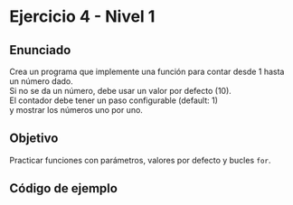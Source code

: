 # Ejercicio 4 - Nivel 1

## Enunciado

Crea un programa que implemente una función para contar desde 1 hasta un número dado.  
Si no se da un número, debe usar un valor por defecto (10).  
El contador debe tener un paso configurable (default: 1)  
y mostrar los números uno por uno.

## Objetivo

Practicar funciones con parámetros, valores por defecto y bucles `for`.

## Código de ejemplo

<?php
function contar($hasta = 10, $paso = 1) {
    for ($i = 1; $i <= $hasta; $i += $paso) {
        echo "$i ";
    }
}

contar();         // 1 2 3 4 5 6 7 8 9 10
contar(5);        // 1 2 3 4 5
contar(10, 2);    // 1 3 5 7 9
